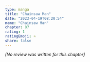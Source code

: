 ```yaml
---
type: manga
title: "Chainsaw Man"
date: "2023-04-19T08:20:54"
name: "Chainsaw Man"
chapter: 87
rating: 1
ratingEmoji: ⭐️
share: false
---
```


_[No review was written for this chapter]_
